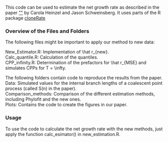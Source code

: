 This code can be used to estimate the net growth rate as described in the paper [""]() by Carola Heinzel and Jason Schweinsberg. It uses parts of the R package [cloneRate](https://github.com/bdj34/cloneRate?tab=readme-ov-file)


### Overview of the Files and Folders

The following files might be important to apply our method to new data: <br>

New_Estimator.R: Implementation of \hat r_{new}. <br> 
Calc_quantile.R: Calculation of the quantiles. <br>
CPP_infinity.R: Determination of the prefactors for \hat r_{MSE} and simulates CPPs for T = \infty. <br>

The following folders contain code to reproduce the results from the paper. <br>
Data: Simulated values for the internal branch lengths of a coalescent point process (called S(n) in the paper). <br>
Comparison_methods: Comparison of the different estimation methods, including Phylofit and the new ones. <br> 
Plots: Contains the code to create the figures in our paper. <br>

### Usage

To use the code to calculate the net growth rate with the new methods, just apply the function calc_esimator() in new_estimation.R.

